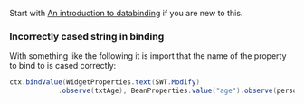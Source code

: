 Start with [An introduction to databinding](An-Introduction-to-Databinding) if you are new to this.

### Incorrectly cased string in binding

With something like the following it is import that the name of the property to bind to is cased correctly:
```java
ctx.bindValue(WidgetProperties.text(SWT.Modify)
            .observe(txtAge), BeanProperties.value("age").observe(person));```